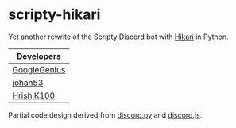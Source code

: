 # scripty-hikari
Yet another rewrite of the Scripty Discord bot with [Hikari](https://hikari-py.dev) in Python.

| Developers                                      |
| ----------------------------------------------- |
| [GoogleGenius](https://github.com/GoogleGenius) |
| [johan53](https://github.com/johan53)           |
| [HrishiK100](https://github.com/HrishiK100)     |

Partial code design derived from [discord.py](https://github.com/Rapptz/discord.py) and [discord.js](https://discord.js.org).
